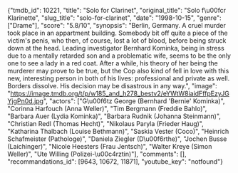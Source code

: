 {"tmdb_id": 10221, "title": "Solo for Clarinet", "original_title": "Solo f\u00fcr Klarinette", "slug_title": "solo-for-clarinet", "date": "1998-10-15", "genre": ["Drame"], "score": "5.8/10", "synopsis": "Berlin, Germany. A cruel murder took place in an appartment building. Somebody bit off quite a piece of the victim's penis, who then, of course, lost a lot of blood, before being struck down at the head. Leading investigator Bernhard Kominka, being in stress due to a mentally retarded son and a problematic wife, seems to be the only one to see a lady in a red coat. After a while, his theory of her being the murderer may prove to be true, but the Cop also kind of fell in love with this new, interesting person in both of his lives: professional and private as well. Borders dissolve. His decision may be disastrous in any way.", "image": "https://image.tmdb.org/t/p/w185_and_h278_bestv2/eYWtW8iaidFffpEzyJGYjgPn0d.jpg", "actors": ["G\u00f6tz George (Bernhard 'Bernie' Kominka)", "Corinna Harfouch (Anna Weller)", "Tim Bergmann (Freddie Bahlo)", "Barbara Auer (Lydia Kominka)", "Barbara Rudnik (Johanna Steinmann)", "Christian Redl (Thomas Hecht)", "Nikolaus Paryla (Frieder Haug)", "Katharina Thalbach (Louise Bethmann)", "Saskia Vester (Coco)", "Heinrich Schafmeister (Pathologe)", "Daniela Ziegler (D\u00f6rthe)", "Jochen Busse (Laichinger)", "Nicole Heesters (Frau Jentsch)", "Walter Kreye (Simon Weller)", "Ute Willing (Polizei-\u00c4rztin)"], "comments": [], "recommandations_id": [9643, 10672, 11871], "youtube_key": "notfound"}